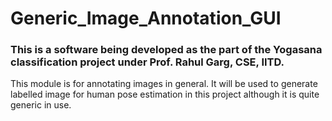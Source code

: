 # Generic_Image_Annotation_GUI
### This is a software being developed as the part of the Yogasana classification project under Prof. Rahul Garg, CSE, IITD.

This module is for annotating images in general. It will be used to generate labelled image for human pose estimation in this project although it is quite generic in use.
